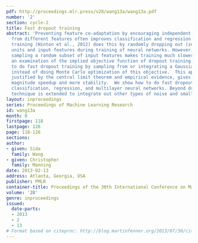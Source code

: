 ```yaml
---
pdf: http://proceedings.mlr.press/v28/wang13a/wang13a.pdf
number: '2'
section: cycle-2
title: Fast dropout training
abstract: 'Preventing feature co-adaptation by encouraging independent contributions
  from different features often improves classification and regression performance.  Dropout
  training (Hinton et al., 2012) does this by randomly dropping out (zeroing) hidden
  units and input features during training of neural networks. However, repeatedly
  sampling a random subset of input features makes training much slower. Based on
  an examination of the implied objective function of dropout training, we show how
  to do fast dropout training by sampling from or integrating a Gaussian approximation,
  instead of doing Monte Carlo optimization of this objective.  This approximation,
  justified by the central limit theorem and empirical evidence, gives an order of
  magnitude speedup and more stability.  We show how to do fast dropout training for
  classification, regression, and multilayer neural networks. Beyond dropout, our
  technique is extended to integrate out other types of noise and small image transformations. '
layout: inproceedings
series: Proceedings of Machine Learning Research
id: wang13a
month: 0
firstpage: 118
lastpage: 126
page: 118-126
sections: 
author:
- given: Sida
  family: Wang
- given: Christopher
  family: Manning
date: 2013-02-13
address: Atlanta, Georgia, USA
publisher: PMLR
container-title: Proceedings of the 30th International Conference on Machine Learning
volume: '28'
genre: inproceedings
issued:
  date-parts:
  - 2013
  - 2
  - 13
# Format based on citeproc: http://blog.martinfenner.org/2013/07/30/citeproc-yaml-for-bibliographies/
---
```


